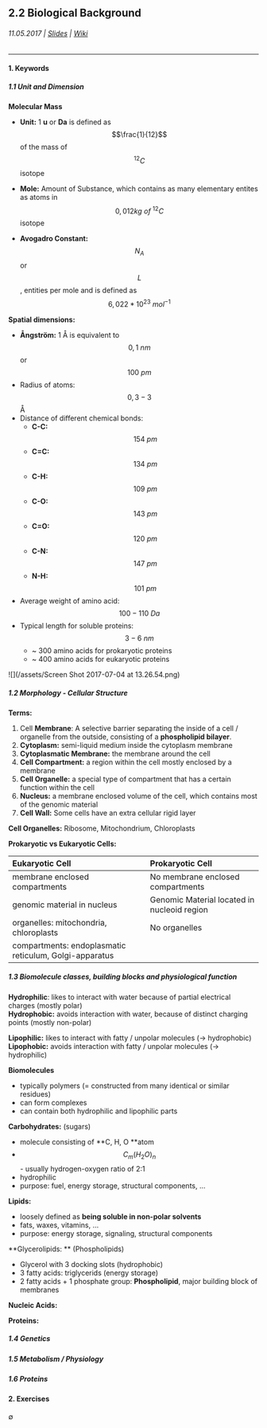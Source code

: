 ## 2.2 Biological Background

###### 11.05.2017 \| [Slides](https://www.rostlab.org/sites/default/files/fileadmin/teaching/SoSe17/PP1CS/20170511_PP1_biology.pdf) \| [Wiki](https://i12r-studfilesrv.informatik.tu-muenchen.de/sose17/pp4cs1/index.php/Biological_background)

---

#### 1. Keywords

##### 1.1 Unit and Dimension

**Molecular Mass**

* **Unit:** 1 **u** or **Da** is defined as$$\frac{1}{12}$$ of the mass of $${}^{12}C$$ isotope

* **Mole:** Amount of Substance, which contains as many elementary entites as atoms in $$0,012 kg\ of\ {}^{12}C$$ isotope

* **Avogadro Constant:** $$N_A$$ or $$L$$, entities per mole and is defined as $$6,022 * 10^{23}\     mol^{−1}$$

**Spatial dimensions:**

* **Ångström:** 1 Å is equivalent to $$0,1\ nm$$ or $$100\ pm$$
* Radius of atoms: $$0,3 - 3$$ Å
* Distance of different chemical bonds:
  * **C-C:** $$154\ pm$$
  * **C=C:** $$134\ pm$$
  * **C-H:** $$109\ pm$$
  * **C-O:** $$143\ pm$$
  * **C=O:** $$120\ pm$$
  * **C-N:** $$147\ pm$$
  * **N-H:** $$101\ pm$$
* Average weight of amino acid: $$100 - 110\ Da$$
* Typical length for soluble proteins: $$3 - 6\ nm$$
  * ~ 300 amino acids for prokaryotic proteins
  * ~ 400 amino acids for eukaryotic proteins

![](/assets/Screen Shot 2017-07-04 at 13.26.54.png)

##### 1.2 Morphology - Cellular Structure

**Terms:**

1. Cell **Membrane**: A selective barrier separating the inside of a cell / organelle from the outside, consisting of a **phospholipid bilayer**.
2. **Cytoplasm:** semi-liquid medium inside the cytoplasm membrane
3. **Cytoplasmatic Membrane:** the membrane around the cell
4. **Cell Compartment:** a region within the cell mostly enclosed by a membrane
5. **Cell Organelle:** a special type of compartment that has a certain function within the cell
6. **Nucleus:** a membrane enclosed volume of the cell, which contains most of the genomic material
7. **Cell Wall:** Some cells have an extra cellular rigid layer

**Cell Organelles:** Ribosome, Mitochondrium, Chloroplasts

**Prokaryotic vs Eukaryotic Cells:**

| Eukaryotic Cell | Prokaryotic Cell |
| :--- | :--- |
| membrane enclosed compartments | No membrane enclosed compartments |
| genomic material in nucleus | Genomic Material located in nucleoid region |
| organelles: mitochondria, chloroplasts | No organelles |
| compartments:  endoplasmatic reticulum, Golgi-apparatus |  |

##### 1.3 Biomolecule classes, building blocks and physiological function

**Hydrophilic**: likes to interact with water because of partial electrical charges \(mostly polar\)  
**Hydrophobic:** avoids interaction with water, because of distinct charging points \(mostly non-polar\)

**Lipophilic:** likes to interact with fatty / unpolar molecules \(-&gt; hydrophobic\)  
**Lipophobic:** avoids interaction with fatty / unpolar molecules \(-&gt; hydrophilic\)

**Biomolecules**

* typically polymers \(= constructed from many identical or similar residues\)
* can form complexes
* can contain both hydrophilic and lipophilic parts

**Carbohydrates:** \(sugars\)

* molecule consisting of **C, H, O **atom
* $$C_m(H_2O)_n$$ - usually hydrogen-oxygen ratio of 2:1 
* hydrophilic
* purpose: fuel, energy storage, structural components, ... 

**Lipids:**

* loosely defined as **being soluble in non-polar solvents**
* fats, waxes, vitamins, ...
* purpose: energy storage, signaling, structural components

**Glycerolipids: ** \(Phospholipids\)

* Glycerol with 3 docking slots \(hydrophobic\)
* 3 fatty acids: triglycerids \(energy storage\)
* 2 fatty acids + 1 phosphate group: **Phospholipid**, major building block of membranes



**Nucleic Acids:**

**Proteins:**



##### 1.4 Genetics

##### 1.5 Metabolism / Physiology

##### 1.6 Proteins

#### 2. Exercises

∅

